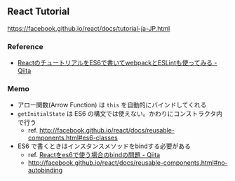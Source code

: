 React Tutorial
--------------

https://facebook.github.io/react/docs/tutorial-ja-JP.html

### Reference

- [ReactのチュートリアルをES6で書いてwebpackとESLintも使ってみる - Qiita](http://qiita.com/morizotter/items/9e2a7def6773a2a8e174)

### Memo

- アロー関数(Arrow Function) は `this` を自動的にバインドしてくれる
- `getInitialState` は ES6 の構文では使えない。かわりにコンストラクタ内で行う
    - ref. http://facebook.github.io/react/docs/reusable-components.html#es6-classes
- ES6 で書くときはインスタンスメソッドをbindする必要がある
    - ref. [Reactをes6で使う場合のbindの問題 - Qiita](http://qiita.com/cubdesign/items/ee8bff7073ebe1979936)
    - http://facebook.github.io/react/docs/reusable-components.html#no-autobinding
